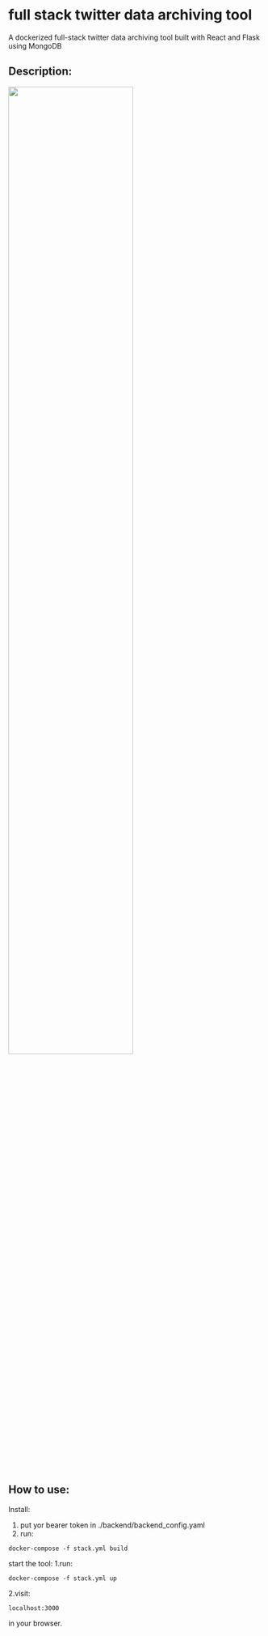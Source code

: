 # full stack twitter data archiving tool
 A dockerized full-stack twitter data archiving tool built with React and Flask using MongoDB

## Description:
<img src="https://github.com/lusixing/full-stack-twitter-data-archiving-tool/blob/main/asset/img1.jpg" width=70% height=70%>

## How to use:
Install:
1. put yor bearer token in ./backend/backend_config.yaml
2. run: 
```
docker-compose -f stack.yml build
```
start the tool:
1.run:
```
docker-compose -f stack.yml up
```
2.visit:
```
localhost:3000
```
in your browser.
